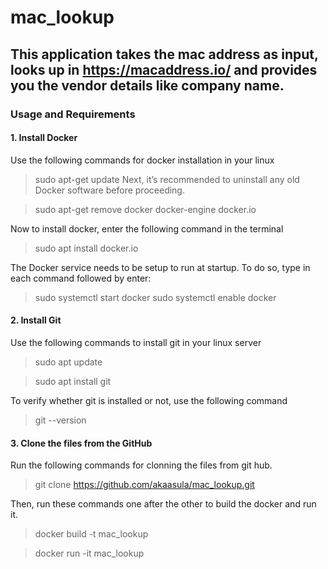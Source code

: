 # mac_lookup

## This application takes the mac address as input, looks up in https://macaddress.io/  and provides you the vendor details like company name.

### Usage and Requirements
#### 1. Install Docker
Use the following commands for docker installation in your linux 
>sudo apt-get update
Next, it’s recommended to uninstall any old Docker software before proceeding.

>sudo apt-get remove docker docker-engine docker.io

Now to install docker, enter the following command in the terminal

>sudo apt install docker.io

The Docker service needs to be setup to run at startup. To do so, type in each command followed by enter:

>sudo systemctl start docker
>sudo systemctl enable docker


#### 2. Install Git
Use the following commands to install git in your linux server 

>sudo apt update

>sudo apt install git

To verify whether git is installed or not, use the following command
>git --version

#### 3. Clone the files from the GitHub

Run the following commands for clonning the files from git hub.

>git clone https://github.com/akaasula/mac_lookup.git

Then, run these commands one after the other to build the docker and run it.
>docker build -t mac_lookup


>docker run -it mac_lookup


 

